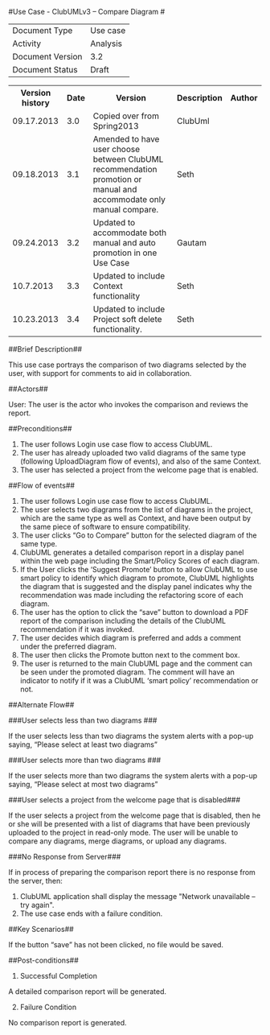 #Use Case - ClubUMLv3 – Compare Diagram #

<TABLE>
<TR><TD>Document Type</TD><TD>Use case</TD></TR>
<TR><TD>Activity</TD><TD>Analysis</TD></TR>
<TR><TD>Document Version</TD><TD>3.2</TD></TR>
<TR><TD>Document Status</TD><TD>Draft</TD></TR>
</TABLE>

<TABLE>
<TR><TH>Version history</TH><TH>Date</TH><TH>Version</TH><TH>Description</TH><TH>Author</TH></TR>
<TR><TD>09.17.2013</TD><TD>3.0</TD><TD>Copied over from Spring2013</TD><TD>ClubUml</TD></TR>
<TR><TD>09.18.2013</TD><TD>3.1</TD><TD>Amended to have user choose between ClubUML
recommendation promotion or manual and accommodate only manual compare.</TD><TD>Seth</TD></TR>
<TR><TD>09.24.2013</TD><TD>3.2</TD><TD>Updated to accommodate both manual and auto promotion
 in one Use Case</TD><TD>Gautam</TD></TR>
<TR><TD>10.7.2013</TD><TD>3.3</TD><TD>Updated to include Context functionality</TD><TD>Seth</TD></TR>
<TR><TD>10.23.2013</TD><TD>3.4</TD><TD>Updated to include Project soft delete functionality.</TD><TD>Seth</TD></TR>
</TABLE>

##Brief Description##

This use case portrays the comparison of two diagrams selected by the user, with support for comments to aid in collaboration.

##Actors##

User: The user is the actor who invokes the comparison and reviews the report.

##Preconditions##

1.	The user follows Login use case flow to access ClubUML.
2.	The user has already uploaded two valid diagrams of the same type (following UploadDiagram flow of events), and also of the same Context.
3.  The user has selected a project from the welcome page that is enabled.

##Flow of events##

1.	The user follows Login use case flow to access ClubUML.
2.	The user selects two diagrams from the list of diagrams in the project, which are the same type as well as Context, and have been output by the same piece of software to ensure compatibility.
3.	The user clicks “Go to Compare” button for the selected diagram of the same type.
4.	ClubUML generates a detailed comparison report in a display panel within the web page including the Smart/Policy Scores of each diagram. 
5.	If the User clicks the ‘Suggest Promote’ button to allow ClubUML to use smart policy to identify which diagram to promote, ClubUML highlights the diagram that is suggested and the display panel indicates why the recommendation was made including the refactoring score of each diagram. 
6.	The user has the option to click the “save” button to download a PDF report of the comparison including the details of the ClubUML recommendation if it was invoked.
7.	 The user decides which diagram is preferred and adds a comment under the preferred diagram.
8.	The user then clicks the Promote button next to the comment box.
9.	The user is returned to the main ClubUML page and the comment can be seen under the promoted diagram. The comment will have an indicator to notify if it was a ClubUML ‘smart policy’ recommendation or not.

##Alternate Flow##

###User selects less than two diagrams ###

If the user selects less than two diagrams the system alerts with a pop-up saying, “Please select at least two diagrams”

###User selects more than two diagrams ###

If the user selects more than two diagrams the system alerts with a pop-up saying, “Please select at most two diagrams”

###User selects a project from the welcome page that is disabled###

If the user selects a project from the welcome page that is disabled, then he or she will be presented with 
a list of diagrams that have been previously uploaded to the project in read-only mode.  The user
will be unable to compare any diagrams, merge diagrams, or upload any diagrams.

###No Response from Server###

If in process of preparing the comparison report there is no response from the server, then:

1. ClubUML application shall display the message "Network unavailable – try again".
2. The use case ends with a failure condition.

##Key Scenarios##

If the button “save” has not been clicked, no file would be saved.

##Post-conditions##

1.	Successful Completion

A detailed comparison report will be generated.

2.	Failure Condition

No comparison report is generated.

